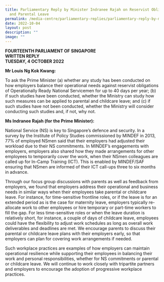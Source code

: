 ```yaml
---
title: Parliamentary Reply by Minister Indranee Rajah on Reservist Obligations
  and Parental Leave
permalink: /media-centre/parliamentary-replies/parliamentary-reply-by-minister-indranee-rajah-parental-leave/
date: 2022-10-04
layout: post
description: ""
image: ""
---
```

**FOURTEENTH PARLIAMENT OF SINGAPORE**  
**WRITTEN REPLY**  
**TUESDAY, 4 OCTOBER 2022**

**Mr Louis Ng Kok Kwang:**

To ask the Prime Minister (a) whether any study has been conducted on how employers balance their operational needs against reservist obligations of Operationally Ready National Servicemen for up to 40 days per year; (b) if such studies have been conducted, whether the Ministry can study how such measures can be applied to parental and childcare leave; and (c) if such studies have not been conducted, whether the Ministry will consider conducting such studies and, if not, why not.

**Ms Indranee Rajah (for the Prime Minister):**

National Service (NS) is key to Singapore’s defence and security. In a survey by the Institute of Policy Studies commissioned by MINDEF in 2013, 77% of employed NSmen said that their employers had adjusted their workload due to their NS commitments. In MINDEF’s engagements with employers, employers also shared how they made arrangements for other employees to temporarily cover the work, when their NSmen colleagues are called up for In-Camp Training (ICT). This is enabled by MINDEF/SAF ensuring that NSmen are informed of their ICT call-ups three to six months in advance.

Through our focus group discussions with parents as well as feedback from employers, we found that employers address their operational and business needs in similar ways when their employees take parental or childcare leave. For instance, for time-sensitive frontline roles, or if the leave is for an extended period as is the case for maternity leave, employers typically re-allocate work to other employees or hire temporary or part-time workers to fill the gap. For less time-sensitive roles or when the leave duration is relatively short, for instance, a couple of days of childcare leave, employees could have the flexibility to adjust work schedules as long as overall work deliverables and deadlines are met. We encourage parents to discuss their parental or childcare leave plans with their employers early, so that employers can plan for covering work arrangements if needed.

Such workplace practices are examples of how employers can maintain operational resilience while supporting their employees in balancing their work and personal responsibilities, whether for NS commitments or parental or childcare leave. We will continue to work closely with tripartite partners and employers to encourage the adoption of progressive workplace practices.

